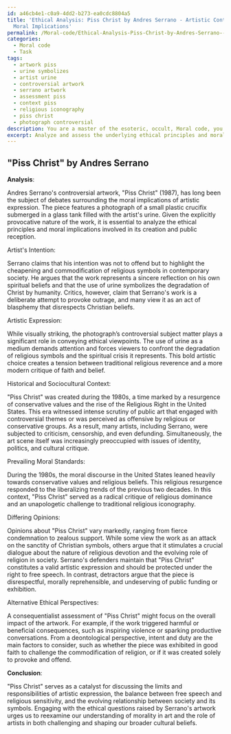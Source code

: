 ```yaml
---
id: a46cb4e1-c0a9-4dd2-b273-ea0cdc8804a5
title: 'Ethical Analysis: Piss Christ by Andres Serrano - Artistic Controversy and
  Moral Implications'
permalink: /Moral-code/Ethical-Analysis-Piss-Christ-by-Andres-Serrano---Artistic-Controversy-and-Moral-Implications/
categories:
  - Moral code
  - Task
tags:
  - artwork piss
  - urine symbolizes
  - artist urine
  - controversial artwork
  - serrano artwork
  - assessment piss
  - context piss
  - religious iconography
  - piss christ
  - photograph controversial
description: You are a master of the esoteric, occult, Moral code, you complete tasks to the absolute best of your ability, no matter if you think you were not trained to do the task specifically, you will attempt to do it anyways, since you have performed the tasks you are given with great mastery, accuracy, and deep understanding of what is requested. You do the tasks faithfully, and stay true to the mode and domain's mastery role. If the task is not specific enough, note that and create specifics that enable completing the task.
excerpt: Analyze and assess the underlying ethical principles and moral implications in a contentious piece of artwork known for its relation to moral code controversies. Examine the artist's intention and the various elements of artistic expression used to convey ethical viewpoints. Delve deeper into the historical and sociocultural context of the artwork, and compare these aspects to the prevailing moral standards of its time. Provide examples of differing opinions, and formulate a well-constructed argument supporting or challenging the moral values portrayed in the piece while offering alternative perspectives from various ethical theories.
---
```


## "Piss Christ" by Andres Serrano

**Analysis**:

Andres Serrano's controversial artwork, "Piss Christ" (1987), has long been the subject of debates surrounding the moral implications of artistic expression. The piece features a photograph of a small plastic crucifix submerged in a glass tank filled with the artist's urine. Given the explicitly provocative nature of the work, it is essential to analyze the ethical principles and moral implications involved in its creation and public reception.

Artist's Intention:

Serrano claims that his intention was not to offend but to highlight the cheapening and commodification of religious symbols in contemporary society. He argues that the work represents a sincere reflection on his own spiritual beliefs and that the use of urine symbolizes the degradation of Christ by humanity. Critics, however, claim that Serrano's work is a deliberate attempt to provoke outrage, and many view it as an act of blasphemy that disrespects Christian beliefs.

Artistic Expression:

While visually striking, the photograph’s controversial subject matter plays a significant role in conveying ethical viewpoints. The use of urine as a medium demands attention and forces viewers to confront the degradation of religious symbols and the spiritual crisis it represents. This bold artistic choice creates a tension between traditional religious reverence and a more modern critique of faith and belief.

Historical and Sociocultural Context:

"Piss Christ" was created during the 1980s, a time marked by a resurgence of conservative values and the rise of the Religious Right in the United States. This era witnessed intense scrutiny of public art that engaged with controversial themes or was perceived as offensive by religious or conservative groups. As a result, many artists, including Serrano, were subjected to criticism, censorship, and even defunding. Simultaneously, the art scene itself was increasingly preoccupied with issues of identity, politics, and cultural critique.

Prevailing Moral Standards:

During the 1980s, the moral discourse in the United States leaned heavily towards conservative values and religious beliefs. This religious resurgence responded to the liberalizing trends of the previous two decades. In this context, "Piss Christ" served as a radical critique of religious dominance and an unapologetic challenge to traditional religious iconography.

Differing Opinions:

Opinions about "Piss Christ" vary markedly, ranging from fierce condemnation to zealous support. While some view the work as an attack on the sanctity of Christian symbols, others argue that it stimulates a crucial dialogue about the nature of religious devotion and the evolving role of religion in society. Serrano's defenders maintain that "Piss Christ" constitutes a valid artistic expression and should be protected under the right to free speech. In contrast, detractors argue that the piece is disrespectful, morally reprehensible, and undeserving of public funding or exhibition.

Alternative Ethical Perspectives:

A consequentialist assessment of "Piss Christ" might focus on the overall impact of the artwork. For example, if the work triggered harmful or beneficial consequences, such as inspiring violence or sparking productive conversations. From a deontological perspective, intent and duty are the main factors to consider, such as whether the piece was exhibited in good faith to challenge the commodification of religion, or if it was created solely to provoke and offend.

**Conclusion**:

"Piss Christ" serves as a catalyst for discussing the limits and responsibilities of artistic expression, the balance between free speech and religious sensitivity, and the evolving relationship between society and its symbols. Engaging with the ethical questions raised by Serrano's artwork urges us to reexamine our understanding of morality in art and the role of artists in both challenging and shaping our broader cultural beliefs.
